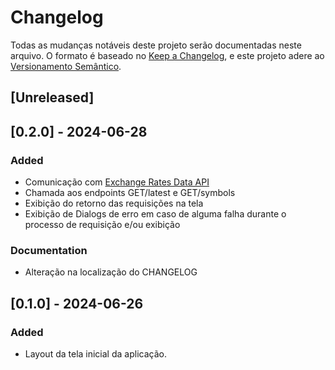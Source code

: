 # Changelog

Todas as mudanças notáveis deste projeto serão documentadas neste arquivo.
O formato é baseado no [Keep a Changelog](https://keepachangelog.com/), e este projeto adere ao [Versionamento Semântico](https://semver.org/spec/v2.0.0.html).

## [Unreleased]

## [0.2.0] - 2024-06-28
### Added
- Comunicação com [Exchange Rates Data API](https://apilayer.com/marketplace/exchangerates_data-api)
- Chamada aos endpoints GET/latest e GET/symbols
- Exibição do retorno das requisições na tela
- Exibição de Dialogs de erro em caso de alguma falha durante o processo de requisição e/ou exibição

### Documentation
- Alteração na localização do CHANGELOG

## [0.1.0] - 2024-06-26
### Added
- Layout da tela inicial da aplicação.